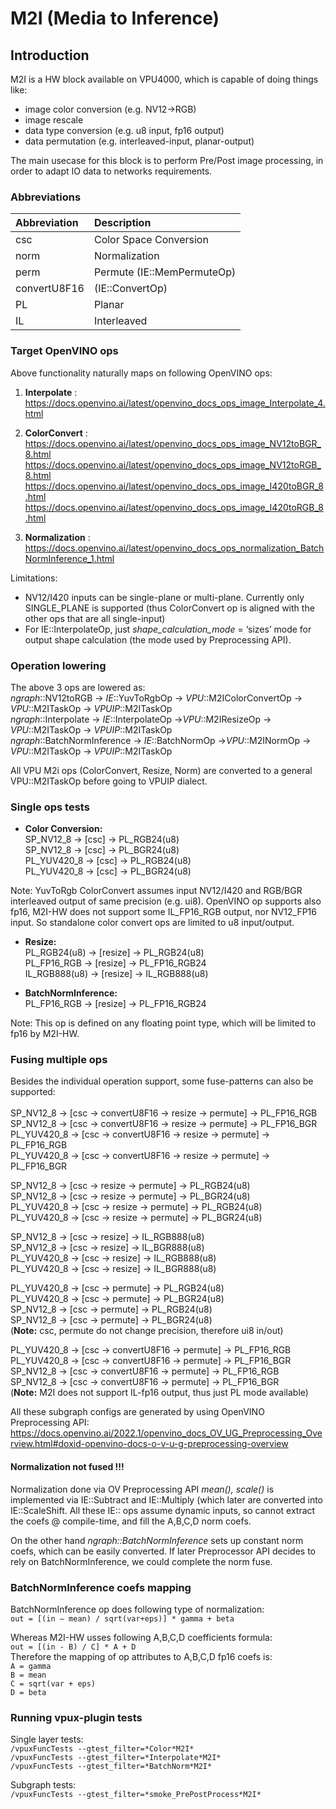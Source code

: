 # M2I (Media to Inference)

## Introduction

M2I is a HW block available on VPU4000, which is capable of doing things like:
- image color conversion (e.g. NV12->RGB)
- image rescale
- data type conversion (e.g. u8 input, fp16 output)
- data permutation (e.g. interleaved-input, planar-output)

The main usecase for this block is to perform Pre/Post image processing, in order to adapt IO data to networks requirements.

### Abbreviations

| Abbreviation | Description               |
| :----------  | :-------------------------|
| csc          | Color Space Conversion    |
| norm         | Normalization             |
| perm         | Permute (IE::MemPermuteOp)|
| convertU8F16 | (IE::ConvertOp)           |
| PL           | Planar                    |
| IL           | Interleaved               |


### Target OpenVINO ops

Above functionality naturally maps on following OpenVINO ops:
1. **Interpolate** : <br/>
https://docs.openvino.ai/latest/openvino_docs_ops_image_Interpolate_4.html

2. **ColorConvert** : <br/>
https://docs.openvino.ai/latest/openvino_docs_ops_image_NV12toBGR_8.html <br/>
https://docs.openvino.ai/latest/openvino_docs_ops_image_NV12toRGB_8.html <br/>
https://docs.openvino.ai/latest/openvino_docs_ops_image_I420toBGR_8.html <br/>
https://docs.openvino.ai/latest/openvino_docs_ops_image_I420toRGB_8.html <br/>

3. **Normalization** : <br/>
https://docs.openvino.ai/latest/openvino_docs_ops_normalization_BatchNormInference_1.html

Limitations:
* NV12/I420 inputs can be single-plane or multi-plane. Currently only SINGLE_PLANE is supported (thus ColorConvert op is aligned with the other ops that are all single-input)
* For IE::InterpolateOp, just *shape_calculation_mode* = ‘sizes’ mode for output shape calculation (the mode used by Preprocessing API).

### Operation lowering

The above 3 ops are lowered as: <br/>
*ngraph*::NV12toRGB → *IE*::YuvToRgbOp → *VPU*::M2IColorConvertOp → *VPU*::M2ITaskOp → *VPUIP*::M2ITaskOp <br/>
*ngraph*::Interpolate → *IE*::InterpolateOp →*VPU*::M2IResizeOp → *VPU*::M2ITaskOp →  *VPUIP*::M2ITaskOp<br/>
*ngraph*::BatchNormInference → *IE*::BatchNormOp →*VPU*::M2INormOp → *VPU*::M2ITaskOp → *VPUIP*::M2ITaskOp<br/>

All  VPU M2i ops (ColorConvert, Resize, Norm) are converted to a general VPU::M2ITaskOp before going to VPUIP dialect.

### Single ops tests

* **Color Conversion:** <br/>
SP_NV12_8   → [csc] → PL_RGB24(u8) <br/>
SP_NV12_8   → [csc] → PL_BGR24(u8) <br/>
PL_YUV420_8 → [csc] → PL_RGB24(u8) <br/>
PL_YUV420_8 → [csc] → PL_BGR24(u8) <br/>

Note: YuvToRgb ColorConvert assumes input NV12/I420 and RGB/BGR interleaved output of same precision (e.g. ui8). OpenVINO op supports also fp16, M2I-HW does not support some IL_FP16_RGB output, nor NV12_FP16 input. So standalone color convert ops are limited to u8 input/output.

* **Resize:** <br/>
PL_RGB24(u8) → [resize] → PL_RGB24(u8) <br/>
PL_FP16_RGB → [resize] → PL_FP16_RGB24 <br/>
IL_RGB888(u8) → [resize] → IL_RGB888(u8) <br/>

* **BatchNormInference:** <br/>
PL_FP16_RGB → [resize] → PL_FP16_RGB24 <br/>

Note: This op is defined on any floating point type, which will be limited to fp16 by M2I-HW.

### Fusing multiple ops
Besides the individual operation support, some fuse-patterns can also be supported: <br/><br/>
SP_NV12_8   → [csc → convertU8F16 → resize → permute] → PL_FP16_RGB <br/>
SP_NV12_8   → [csc → convertU8F16 → resize → permute] → PL_FP16_BGR <br/>
PL_YUV420_8 → [csc → convertU8F16 → resize → permute] → PL_FP16_RGB <br/>
PL_YUV420_8 → [csc → convertU8F16 → resize → permute] → PL_FP16_BGR <br/>


SP_NV12_8   → [csc → resize → permute] → PL_RGB24(u8) <br/>
SP_NV12_8   → [csc → resize → permute] → PL_BGR24(u8) <br/>
PL_YUV420_8 → [csc → resize → permute] → PL_RGB24(u8) <br/>
PL_YUV420_8 → [csc → resize → permute] → PL_BGR24(u8) <br/>

SP_NV12_8   → [csc → resize] → IL_RGB888(u8) <br/>
SP_NV12_8   → [csc → resize] → IL_BGR888(u8) <br/>
PL_YUV420_8 → [csc → resize] → IL_RGB888(u8) <br/>
PL_YUV420_8 → [csc → resize] → IL_BGR888(u8) <br/>


PL_YUV420_8 → [csc → permute] → PL_RGB24(u8) <br/>
PL_YUV420_8 → [csc → permute] → PL_BGR24(u8) <br/>
SP_NV12_8   → [csc → permute] → PL_RGB24(u8) <br/>
SP_NV12_8   → [csc → permute] → PL_BGR24(u8) <br/>
(**Note:** csc, permute do not change precision, therefore ui8 in/out) <br/>

PL_YUV420_8 → [csc → convertU8F16 → permute] → PL_FP16_RGB <br/>
PL_YUV420_8 → [csc → convertU8F16 → permute] → PL_FP16_BGR <br/>
SP_NV12_8   → [csc → convertU8F16 → permute] → PL_FP16_RGB <br/>
SP_NV12_8   → [csc → convertU8F16 → permute] → PL_FP16_BGR <br/>
(**Note:** M2I does not support IL-fp16 output, thus just PL mode available) <br/>

All these subgraph configs are generated by using OpenVINO Preprocessing API: <br/>
https://docs.openvino.ai/2022.1/openvino_docs_OV_UG_Preprocessing_Overview.html#doxid-openvino-docs-o-v-u-g-preprocessing-overview

#### Normalization not fused !!!
Normalization done via OV Preprocessing API *mean(), scale()* is implemented via IE::Subtract and IE::Multiply (which later are converted into IE::ScaleShift. All these IE:: ops assume dynamic inputs, so cannot extract the coefs @ compile-time, and fill the A,B,C,D norm coefs.

On the other hand *ngraph::BatchNormInference* sets up constant norm coefs, which can be easily converted. If later Preprocessor API decides to rely on BatchNormInference, we could complete the norm fuse.

### BatchNormInference coefs mapping
BatchNormInference op does following type of normalization: <br/>
`out = [(in – mean) / sqrt(var+eps)] * gamma + beta` <br/>

Whereas M2I-HW usses following A,B,C,D coefficients formula: <br/>
`out = [(in - B) / C] * A + D` <br/>
Therefore the mapping of op attributes to A,B,C,D fp16 coefs is: <br/>
`A = gamma` <br/>
`B = mean` <br/>
`C = sqrt(var + eps)` <br/>
`D = beta` <br/>

### Running vpux-plugin tests
Single layer tests: <br/>
`/vpuxFuncTests --gtest_filter=*Color*M2I*` <br/>
`/vpuxFuncTests --gtest_filter=*Interpolate*M2I*` <br/>
`/vpuxFuncTests --gtest_filter=*BatchNorm*M2I*` <br/>

Subgraph tests: <br/>
`/vpuxFuncTests --gtest_filter=*smoke_PrePostProcess*M2I*` <br/>

